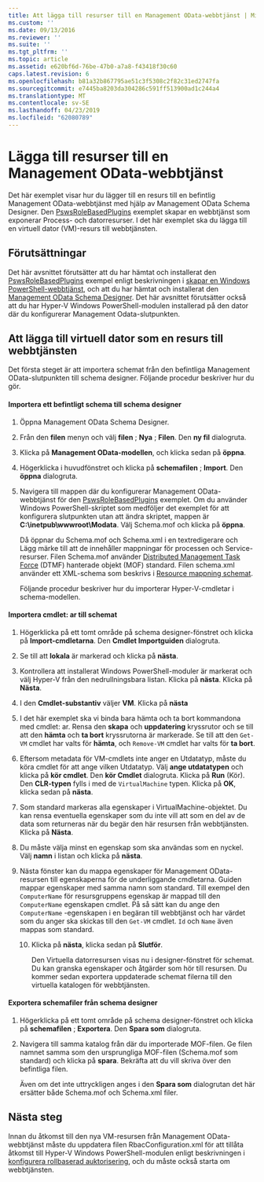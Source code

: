 ```yaml
---
title: Att lägga till resurser till en Management OData-webbtjänst | Microsoft Docs
ms.custom: ''
ms.date: 09/13/2016
ms.reviewer: ''
ms.suite: ''
ms.tgt_pltfrm: ''
ms.topic: article
ms.assetid: e620bf6d-76be-47b0-a7a8-f43418f30c60
caps.latest.revision: 6
ms.openlocfilehash: b81a32b867795ae51c3f5308c2f82c31ed2747fa
ms.sourcegitcommit: e7445ba8203da304286c591ff513900ad1c244a4
ms.translationtype: MT
ms.contentlocale: sv-SE
ms.lasthandoff: 04/23/2019
ms.locfileid: "62080789"
---
```

# <a name="adding-resources-to-a-management-odata-web-service"></a>Lägga till resurser till en Management OData-webbtjänst

Det här exemplet visar hur du lägger till en resurs till en befintlig Management OData-webbtjänst med hjälp av Management OData Schema Designer. Den [PswsRoleBasedPlugins](https://code.msdn.microsoft.com:443/windowsdesktop/PswsRoleBasedPlugins-9c79b75a) exemplet skapar en webbtjänst som exponerar Process- och datorresurser. I det här exemplet ska du lägga till en virtuell dator (VM)-resurs till webbtjänsten.

## <a name="prerequisites"></a>Förutsättningar

Det här avsnittet förutsätter att du har hämtat och installerat den [PswsRoleBasedPlugins](https://code.msdn.microsoft.com:443/windowsdesktop/PswsRoleBasedPlugins-9c79b75a) exempel enligt beskrivningen i [skapar en Windows PowerShell-webbtjänst](./creating-a-management-odata-web-service.md), och att du har hämtat och installerat den [Management OData Schema Designer](https://marketplace.visualstudio.com/items?itemName=jlisc0.ManagementODataSchemaDesigner). Det här avsnittet förutsätter också att du har Hyper-V Windows PowerShell-modulen installerad på den dator där du konfigurerar Management Odata-slutpunkten.

## <a name="adding-vm-as-a-resource-to-the-web-service"></a>Att lägga till virtuell dator som en resurs till webbtjänsten

Det första steget är att importera schemat från den befintliga Management OData-slutpunkten till schema designer. Följande procedur beskriver hur du gör.

#### <a name="importing-an-existing-schema-into-the-schema-designer"></a>Importera ett befintligt schema till schema designer

1. Öppna Management OData Schema Designer.

2. Från den **filen** menyn och välj **filen** ; **Nya** ; **Filen**. Den **ny fil** dialogruta.

3. Klicka på **Management OData-modellen**, och klicka sedan på **öppna**.

4. Högerklicka i huvudfönstret och klicka på **schemafilen** ; **Import**. Den **öppna** dialogruta.

5. Navigera till mappen där du konfigurerar Management OData-webbtjänst för den [PswsRoleBasedPlugins](https://code.msdn.microsoft.com:443/windowsdesktop/PswsRoleBasedPlugins-9c79b75a) exemplet. Om du använder Windows PowerShell-skriptet som medföljer det exemplet för att konfigurera slutpunkten utan att ändra skriptet, mappen är **C:\inetpub\wwwroot\Modata**. Välj Schema.mof och klicka på **öppna**.

   Då öppnar du Schema.mof och Schema.xml i en textredigerare och Lägg märke till att de innehåller mappningar för processen och Service-resurser. Filen Schema.mof använder [Distributed Management Task Force](https://www.dmtf.org/) (DTMF) hanterade objekt (MOF) standard. Filen schema.xml använder ett XML-schema som beskrivs i [Resource mappning schemat](./resource-mapping-schema.md).

   Följande procedur beskriver hur du importerar Hyper-V-cmdletar i schema-modellen.

#### <a name="importing-cmdlets-into-the-schema"></a>Importera cmdlet: ar till schemat

1. Högerklicka på ett tomt område på schema designer-fönstret och klicka på **Import-cmdletarna**. Den **Cmdlet Importguiden** dialogruta.

2. Se till att **lokala** är markerad och klicka på **nästa**.

3. Kontrollera att installerat Windows PowerShell-moduler är markerat och välj Hyper-V från den nedrullningsbara listan. Klicka på **nästa**. Klicka på **Nästa**.

4. I den **Cmdlet-substantiv** väljer **VM**. Klicka på **nästa**

5. I det här exemplet ska vi binda bara hämta och ta bort kommandona med cmdlet: ar. Rensa den **skapa** och **uppdatering** kryssrutor och se till att den **hämta** och **ta bort** kryssrutorna är markerade. Se till att den `Get-VM` cmdlet har valts för **hämta**, och `Remove-VM` cmdlet har valts för **ta bort**.

6. Eftersom metadata för VM-cmdlets inte anger en Utdatatyp, måste du köra cmdlet för att ange vilken Utdatatyp. Välj **ange utdatatypen** och klicka på **kör cmdlet**. Den **kör Cmdlet** dialogruta. Klicka på **Run** (Kör). Den **CLR-typen** fylls i med de `VirtualMachine` typen. Klicka på **OK**, klicka sedan på **nästa**.

7. Som standard markeras alla egenskaper i VirtualMachine-objektet. Du kan rensa eventuella egenskaper som du inte vill att som en del av de data som returneras när du begär den här resursen från webbtjänsten. Klicka på **Nästa**.

8. Du måste välja minst en egenskap som ska användas som en nyckel. Välj **namn** i listan och klicka på **nästa**.

9. Nästa fönster kan du mappa egenskaper för Management OData-resursen till egenskaperna för de underliggande cmdletarna. Guiden mappar egenskaper med samma namn som standard. Till exempel den `ComputerName` för resursgruppens egenskap är mappad till den `ComputerName` egenskapen cmdlet.  På så sätt kan du ange den `ComputerName` -egenskapen i en begäran till webbtjänst och har värdet som du anger ska skickas till den `Get-VM` cmdlet. `Id` och `Name` även mappas som standard.

   10. Klicka på **nästa**, klicka sedan på **Slutför**.

       Den Virtuella datorresursen visas nu i designer-fönstret för schemat. Du kan granska egenskaper och åtgärder som hör till resursen. Du kommer sedan exportera uppdaterade schemat filerna till den virtuella katalogen för webbtjänsten.

#### <a name="exporting-schema-files-from-the-schema-designer"></a>Exportera schemafiler från schema designer

1. Högerklicka på ett tomt område på schema designer-fönstret och klicka på **schemafilen** ; **Exportera**. Den **Spara som** dialogruta.

2. Navigera till samma katalog från där du importerade MOF-filen. Ge filen namnet samma som den ursprungliga MOF-filen (Schema.mof som standard) och klicka på **spara**. Bekräfta att du vill skriva över den befintliga filen.

   Även om det inte uttryckligen anges i den **Spara som** dialogrutan det här ersätter både Schema.mof och Schema.xml filer.

## <a name="next-steps"></a>Nästa steg

Innan du åtkomst till den nya VM-resursen från Management OData-webbtjänst måste du uppdatera filen RbacConfiguration.xml för att tillåta åtkomst till Hyper-V Windows PowerShell-modulen enligt beskrivningen i [konfigurera rollbaserad auktorisering](./configuring-role-based-authorization.md), och du måste också starta om webbtjänsten.